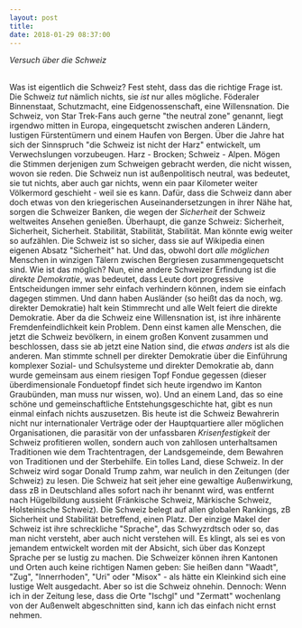 ```yaml
---
layout: post
title: 
date: 2018-01-29 08:37:00
---
```


*Versuch über die Schweiz*<br><br>

Was ist eigentlich die Schweiz? Fest steht, dass das die richtige Frage ist. Die Schweiz *tut* nämlich nichts, sie *ist* nur alles mögliche. Föderaler Binnenstaat, Schutzmacht, eine Eidgenossenschaft, eine Willensnation. Die Schweiz, von Star Trek-Fans auch gerne "the neutral zone" genannt, liegt irgendwo mitten in Europa, eingequetscht zwischen anderen Ländern, lustigen Fürstentümern und einem Haufen von Bergen. Über die Jahre hat sich der Sinnspruch "die Schweiz ist nicht der Harz" entwickelt, um Verwechslungen vorzubeugen. Harz - Brocken; Schweiz - Alpen. Mögen die Stimmen derjenigen zum Schweigen gebracht werden, die nicht wissen, wovon sie reden. Die Schweiz nun ist außenpolitisch neutral, was bedeutet, sie tut nichts, aber auch gar nichts, wenn ein paar Kilometer weiter Völkermord geschieht - weil sie es kann. Dafür, dass die Schweiz dann aber doch etwas von den kriegerischen Auseinandersetzungen in ihrer Nähe hat, sorgen die Schweizer Banken, die wegen der *Sicherheit* der Schweiz weltweites Ansehen genießen. Überhaupt, die ganze Schweiz: Sicherheit, Sicherheit, Sicherheit. Stabilität, Stabilität, Stabilität. Man könnte ewig weiter so aufzählen. Die Schweiz ist so sicher, dass sie auf Wikipedia einen eigenen Absatz "Sicherheit" hat. Und das, obwohl dort *alle möglichen* Menschen in winzigen Tälern zwischen Bergriesen zusammengequetscht sind. Wie ist das möglich? Nun, eine andere Schweizer Erfindung ist die *direkte Demokratie*, was bedeutet, dass Leute dort progressive Entscheidungen immer sehr einfach verhindern können, indem sie einfach dagegen stimmen. Und dann haben Ausländer (so heißt das da noch, wg. direkter Demokratie) halt kein Stimmrecht und alle Welt feiert die direkte Demokratie. Aber da die Schweiz eine Willensnation ist, ist ihre inhärente Fremdenfeindlichkeit kein Problem. Denn einst kamen alle Menschen, die jetzt die Schweiz bevölkern, in einem großen Konvent zusammen und beschlossen, dass sie ab jetzt eine Nation sind, die *etwas anders* ist als die anderen. Man stimmte schnell per direkter Demokratie über die Einführung komplexer Sozial- und Schulsysteme und direkter Demokratie ab, dann wurde gemeinsam aus einem riesigen Topf Fondue gegessen (dieser überdimensionale Fonduetopf findet sich heute irgendwo im Kanton Graubünden, man muss nur wissen, wo). Und an einem Land, das so eine schöne und gemeinschaftliche Entstehungsgeschichte hat, gibt es nun einmal einfach nichts auszusetzen. Bis heute ist die Schweiz Bewahrerin nicht nur internationaler Verträge oder der Hauptquartiere aller möglichen Organisationen, die parasitär von der unfassbaren *Krisenfestigkeit* der Schweiz profitieren wollen, sondern auch von zahllosen unterhaltsamen Traditionen wie dem Trachtentragen, der Landsgemeinde, dem Bewahren von Traditionen und der Sterbehilfe. Ein tolles Land, diese Schweiz. In der Schweiz wird sogar Donald Trump zahm, war neulich in den Zeitungen (der Schweiz) zu lesen. Die Schweiz hat seit jeher eine gewaltige Außenwirkung, dass zB in Deutschland alles sofort nach ihr benannt wird, was entfernt nach Hügelbildung aussieht (Fränkische Schweiz, Märkische Schweiz, Holsteinische Schweiz). Die Schweiz belegt auf allen globalen Rankings, zB Sicherheit und Stabilität betreffend, einen Platz. Der einzige Makel der Schweiz ist ihre schreckliche "Sprache", das Schwyzrdtsch oder so, das man nicht versteht, aber auch nicht verstehen will. Es klingt, als sei es von jemandem entwickelt worden mit der Absicht, sich über das Konzept Sprache per se lustig zu machen. Die Schweizer können ihren Kantonen und Orten auch keine richtigen Namen geben: Sie heißen dann "Waadt", "Zug", "Innerrhoden", "Uri" oder "Misox" - als hätte ein Kleinkind sich eine lustige Welt ausgedacht. Aber so ist die Schweiz ohnehin. Dennoch: Wenn ich in der Zeitung lese, dass die Orte "Ischgl" und "Zermatt" wochenlang von der Außenwelt abgeschnitten sind, kann ich das einfach nicht ernst nehmen.  
